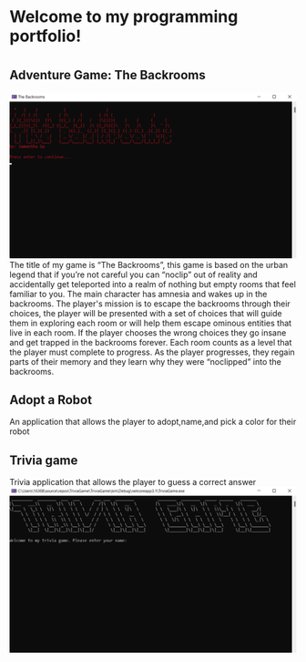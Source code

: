 # **Welcome to my programming portfolio!** <h1>
## **Adventure Game: The Backrooms**
 ![backrooms thumbnail.png](https://github.com/samanthag168/samanthag168.github.io/blob/main/backrooms%20thumbnail.png)
 The title of my game is “The Backrooms”, this game is based on the urban legend that if you’re not careful you can “noclip” out of reality and accidentally get teleported into a realm of nothing but empty rooms that feel familiar to you. The main character has amnesia and wakes up in the backrooms. The player's mission is to escape the backrooms through their choices, the player will be presented with a set of choices that will guide them in exploring each room or will help them escape ominous entities that live in each room. If the player chooses the wrong choices they go insane and get trapped in the backrooms forever. Each room counts as a level that the player must complete to progress. As the player progresses, they regain parts of their memory and they learn why they were “noclipped” into the backrooms.
## **Adopt a Robot**
 An application that allows the player to adopt,name,and pick a color for their robot
 ## **Trivia game**
 Trivia application that allows the player to guess a correct answer 
![trivia game.png](https://github.com/samanthag168/samanthag168.github.io/blob/main/trivia%20game.png)
